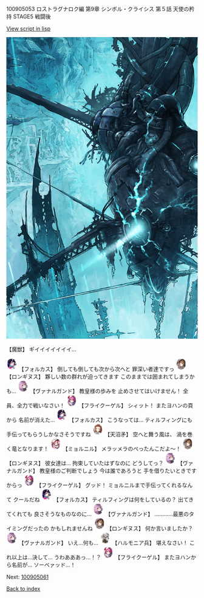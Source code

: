 100905053 ロストラグナロク編 第9章 シンボル・クライシス 第５話 天使の矜持 STAGE5 戦闘後

[View script in lisp](../scripts/100905053.txt)

![underground_world_3.png](../images/backgrounds/underground_world_3.png)

【魔獣】
ギイイイイイイイ…

<img src="../images/units/3301811.png" alt="3301811.png" height="34"/>
【フォルカス】
倒しても倒しても次から次へと
罪深い者達ですっ

<img src="../images/units/3300111.png" alt="3300111.png" height="34"/>
【ロンギヌス】
夥しい数の群れが迫ってきます
このままでは囲まれてしまうかも…

<img src="../images/units/3601111.png" alt="3601111.png" height="34"/>
【ヴァナルガンド】
教皇様の歩みを
止めさせてはいけません！
全員、全力で戦いなさい！

<img src="../images/units/3500211.png" alt="3500211.png" height="34"/>
【フライクーゲル】
シィット！
またヨハンの頁から
名前が消えた…

<img src="../images/units/3301811.png" alt="3301811.png" height="34"/>
【フォルカス】
こうなっては…
ティルフィングにも
手伝ってもらうしかなさそうですね

<img src="../images/units/3300411.png" alt="3300411.png" height="34"/>
【天沼矛】
空へと舞う風は、
渦を巻く竜となります！

<img src="../images/units/3200111.png" alt="3200111.png" height="34"/>
【ミョルニル】
メラッメラのぺったんこだよ～！

<img src="../images/units/3300111.png" alt="3300111.png" height="34"/>
【ロンギヌス】
彼女達は…
拘束していたはずなのに
どうしてっ？

<img src="../images/units/3601111.png" alt="3601111.png" height="34"/>
【ヴァナルガンド】
教皇様のご判断でしょう
今は誰であろうと
手を借りたいときですからっ

<img src="../images/units/3500211.png" alt="3500211.png" height="34"/>
【フライクーゲル】
グッド！
ミョルニルまで手伝ってくれるなんて
クールだね

<img src="../images/units/3301811.png" alt="3301811.png" height="34"/>
【フォルカス】
ティルフィングは何をしているの？
出てきてくれても
良さそうなものなのに…

<img src="../images/units/3601111.png" alt="3601111.png" height="34"/>
【ヴァナルガンド】
…………最悪のタイミングだったの
かもしれませんね

<img src="../images/units/3300111.png" alt="3300111.png" height="34"/>
【ロンギヌス】
何か言いましたか？

<img src="../images/units/3601111.png" alt="3601111.png" height="34"/>
【ヴァナルガンド】
いえ…何も…

<img src="../images/units/3810001.png" alt="3810001.png" height="34"/>
【ハルモニア兵】
堪えなさい！
これ以上は…決して…
うわあああっ…！？

<img src="../images/units/3500211.png" alt="3500211.png" height="34"/>
【フライクーゲル】
またヨハンから名前が…
ソーベァッド…！

Next: [100905061](100905061.md)

[Back to index](index.md)
